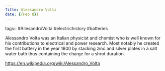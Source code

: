```yaml
---
Title: Alessandro Volta
date: {{Feb 8}}
---
```

tags:: #AllesandroVolta #electrichistory #batteries

Alessandro Volta was an Italian physicist and chemist who is well known for his contributions to electrical and power research. Most notably he created the first battery in the year 1800 by stacking zinc and silver plates in a salt water bath thus containing the charge for a shrot duration. 

https://en.wikipedia.org/wiki/Alessandro_Volta